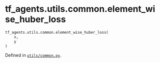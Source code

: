 <div itemscope itemtype="http://developers.google.com/ReferenceObject">
<meta itemprop="name" content="tf_agents.utils.common.element_wise_huber_loss" />
<meta itemprop="path" content="Stable" />
</div>

# tf_agents.utils.common.element_wise_huber_loss



``` python
tf_agents.utils.common.element_wise_huber_loss(
    x,
    y
)
```



Defined in [`utils/common.py`](https://github.com/tensorflow/agents/tree/master/tf_agents/utils/common.py).

<!-- Placeholder for "Used in" -->
